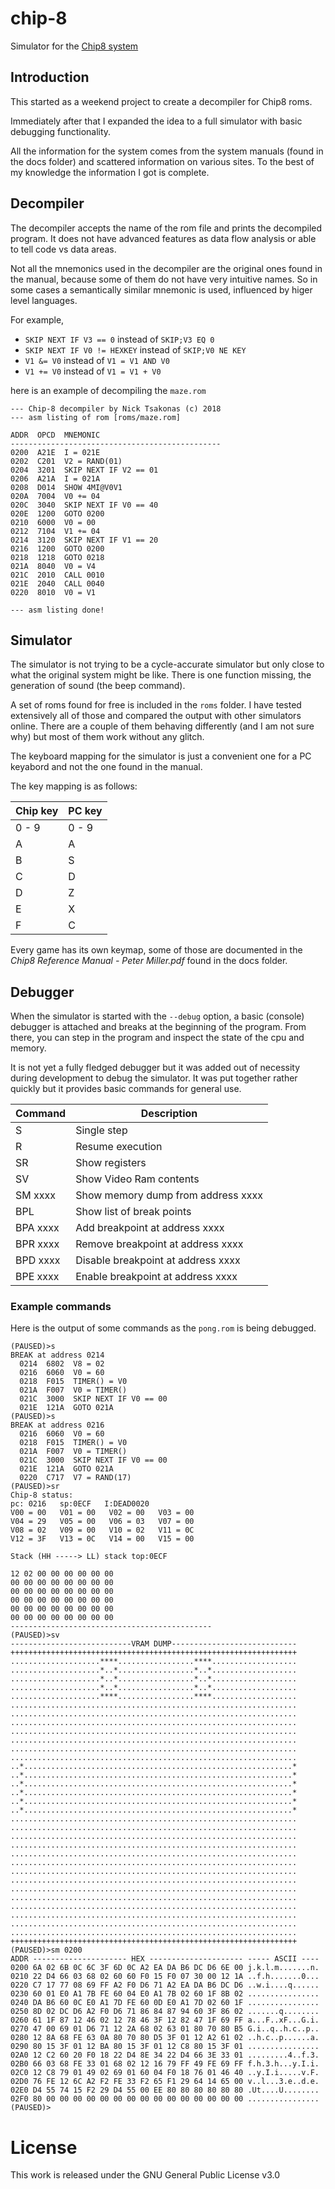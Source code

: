 # chip-8
Simulator for the [Chip8 system](https://en.wikipedia.org/wiki/CHIP-8)

## Introduction
This started as a weekend project to create a decompiler for Chip8 roms. 

Immediately after that I expanded the idea to a full simulator with basic debugging functionality.

All the information for the system comes from the system manuals (found in the docs folder) and scattered information on various sites.
To the best of my knowledge the information I got is complete.

## Decompiler
The decompiler accepts the name of the rom file and prints the decompiled program.
It does not have advanced features as data flow analysis or able to tell code vs data areas.

Not all the mnemonics used in the decompiler are the original ones found in the manual, because some of them do not have very intuitive names. 
So in some cases a semantically similar mnemonic is used, influenced by higer level languages. 

For example, 
- `SKIP NEXT IF V3 == 0` instead of `SKIP;V3 EQ 0`
- `SKIP NEXT IF V0 != HEXKEY` instead of `SKIP;V0 NE KEY`
- `V1 &= V0` instead of `V1 = V1 AND V0`
- `V1 += V0` instead of `V1 = V1 + V0`

here is an example of decompiling the `maze.rom`

```
--- Chip-8 decompiler by Nick Tsakonas (c) 2018
--- asm listing of rom [roms/maze.rom]

ADDR  OPCD  MNEMONIC
-----------------------------------------------
0200  A21E  I = 021E
0202  C201  V2 = RAND(01)
0204  3201  SKIP NEXT IF V2 == 01
0206  A21A  I = 021A
0208  D014  SHOW 4MI@V0V1
020A  7004  V0 += 04
020C  3040  SKIP NEXT IF V0 == 40
020E  1200  GOTO 0200
0210  6000  V0 = 00
0212  7104  V1 += 04
0214  3120  SKIP NEXT IF V1 == 20
0216  1200  GOTO 0200
0218  1218  GOTO 0218
021A  8040  V0 = V4
021C  2010  CALL 0010
021E  2040  CALL 0040
0220  8010  V0 = V1

--- asm listing done!
```


## Simulator
The simulator is not trying to be a cycle-accurate simulator but only close to what the original system might be like.
There is one function missing, the generation of sound (the beep command).

A set of roms found for free is included in the `roms` folder. I have tested extensively all of those and compared the output 
with other simulators online. There are a couple of them behaving differently (and I am not sure why) but most of them work without
any glitch.

The keyboard mapping for the simulator is just a convenient one for a PC keyabord and not the one found in the manual.

The key mapping is as follows:

|Chip key| PC key|
|---|---|
| 0 - 9 | 0 - 9|
| A | A|
| B | S|
| C | D|
| D | Z|
| E | X|
| F | C|


Every game has its own keymap, some of those are documented in the _Chip8 Reference Manual - Peter Miller.pdf_ 
found in the docs folder.

## Debugger

When the simulator is started with the `--debug` option, a basic (console) debugger is attached and breaks at the beginning of the program.
From there, you can step in the program and inspect the state of the cpu and memory.

It is not yet a fully fledged debugger but it was added out of necessity during development to debug the simulator.
It was put together rather quickly but it provides basic commands for general use.

|Command| Description|
|---|---|
| S | Single step|
| R | Resume execution|
| SR | Show registers|
| SV | Show Video Ram contents|
|SM xxxx| Show memory dump from address xxxx|
|BPL|Show list of break points|
|BPA xxxx|Add breakpoint at address xxxx|
|BPR xxxx|Remove breakpoint at address xxxx|
|BPD xxxx|Disable breakpoint at address xxxx|
|BPE xxxx|Enable breakpoint at address xxxx|

### Example commands
Here is the output of some commands as the `pong.rom` is being debugged.

```
(PAUSED)>s
BREAK at address 0214
  0214  6802  V8 = 02
  0216  6060  V0 = 60
  0218  F015  TIMER() = V0
  021A  F007  V0 = TIMER()
  021C  3000  SKIP NEXT IF V0 == 00
  021E  121A  GOTO 021A
(PAUSED)>s
BREAK at address 0216
  0216  6060  V0 = 60
  0218  F015  TIMER() = V0
  021A  F007  V0 = TIMER()
  021C  3000  SKIP NEXT IF V0 == 00
  021E  121A  GOTO 021A
  0220  C717  V7 = RAND(17)
(PAUSED)>sr
Chip-8 status:
pc: 0216   sp:0ECF   I:DEAD0020
V00 = 00   V01 = 00   V02 = 00   V03 = 00
V04 = 29   V05 = 00   V06 = 03   V07 = 00
V08 = 02   V09 = 00   V10 = 02   V11 = 0C
V12 = 3F   V13 = 0C   V14 = 00   V15 = 00

Stack (HH -----> LL) stack top:0ECF

12 02 00 00 00 00 00 00 
00 00 00 00 00 00 00 00 
00 00 00 00 00 00 00 00 
00 00 00 00 00 00 00 00 
00 00 00 00 00 00 00 00 
00 00 00 00 00 00 00 00 
---------------------------------------------
(PAUSED)>sv
---------------------------VRAM DUMP----------------------------
++++++++++++++++++++++++++++++++++++++++++++++++++++++++++++++++
....................****.................****...................
....................*..*.................*..*...................
....................*..*.................*..*...................
....................*..*.................*..*...................
....................****.................****...................
................................................................
................................................................
................................................................
................................................................
................................................................
................................................................
................................................................
..*............................................................*
..*............................................................*
..*............................................................*
..*............................................................*
..*............................................................*
..*............................................................*
................................................................
................................................................
................................................................
................................................................
................................................................
................................................................
................................................................
................................................................
................................................................
................................................................
................................................................
................................................................
................................................................
................................................................
++++++++++++++++++++++++++++++++++++++++++++++++++++++++++++++++
(PAUSED)>sm 0200
ADDR --------------------- HEX --------------------- ----- ASCII ----
0200 6A 02 6B 0C 6C 3F 6D 0C A2 EA DA B6 DC D6 6E 00 j.k.l.m.......n.
0210 22 D4 66 03 68 02 60 60 F0 15 F0 07 30 00 12 1A ..f.h.......0...
0220 C7 17 77 08 69 FF A2 F0 D6 71 A2 EA DA B6 DC D6 ..w.i....q......
0230 60 01 E0 A1 7B FE 60 04 E0 A1 7B 02 60 1F 8B 02 ................
0240 DA B6 60 0C E0 A1 7D FE 60 0D E0 A1 7D 02 60 1F ................
0250 8D 02 DC D6 A2 F0 D6 71 86 84 87 94 60 3F 86 02 .......q........
0260 61 1F 87 12 46 02 12 78 46 3F 12 82 47 1F 69 FF a...F..xF...G.i.
0270 47 00 69 01 D6 71 12 2A 68 02 63 01 80 70 80 B5 G.i..q..h.c..p..
0280 12 8A 68 FE 63 0A 80 70 80 D5 3F 01 12 A2 61 02 ..h.c..p......a.
0290 80 15 3F 01 12 BA 80 15 3F 01 12 C8 80 15 3F 01 ................
02A0 12 C2 60 20 F0 18 22 D4 8E 34 22 D4 66 3E 33 01 .........4..f.3.
02B0 66 03 68 FE 33 01 68 02 12 16 79 FF 49 FE 69 FF f.h.3.h...y.I.i.
02C0 12 C8 79 01 49 02 69 01 60 04 F0 18 76 01 46 40 ..y.I.i.....v.F.
02D0 76 FE 12 6C A2 F2 FE 33 F2 65 F1 29 64 14 65 00 v..l...3.e..d.e.
02E0 D4 55 74 15 F2 29 D4 55 00 EE 80 80 80 80 80 80 .Ut....U........
02F0 80 00 00 00 00 00 00 00 00 00 00 00 00 00 00 00 ................
(PAUSED)>
```

# License
This work is released under the GNU General Public License v3.0
